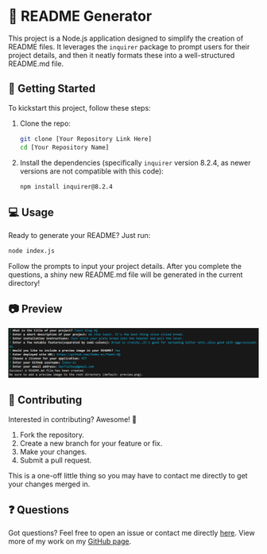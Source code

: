 # 🌟 README Generator

This project is a Node.js application designed to simplify the creation of README files. It leverages the `inquirer` package to prompt users for their project details, and then it neatly formats these into a well-structured README.md file.

## 🚀 Getting Started

To kickstart this project, follow these steps:

1. Clone the repo:
   ```bash
   git clone [Your Repository Link Here]
   cd [Your Repository Name]
   ```

2. Install the dependencies (specifically `inquirer` version 8.2.4, as newer versions are not compatible with this code):
   ```bash
   npm install inquirer@8.2.4
   ```

## 💻 Usage

Ready to generate your README? Just run:

```bash
node index.js
```

Follow the prompts to input your project details. After you complete the questions, a shiny new README.md file will be generated in the current directory!


## 📷 Preview
![screenshot](./img-preview.png)

## 👥 Contributing

Interested in contributing? Awesome! 🌟

1. Fork the repository.
2. Create a new branch for your feature or fix.
3. Make your changes.
4. Submit a pull request.

This is a one-off little thing so you may have to contact me directly to get your changes merged in.

## ❓ Questions

Got questions?
Feel free to open an issue or contact me directly [here](mailto:DanTCathey@gmail). View more of my work on my [GitHub page](https://github.com/Index-al).
